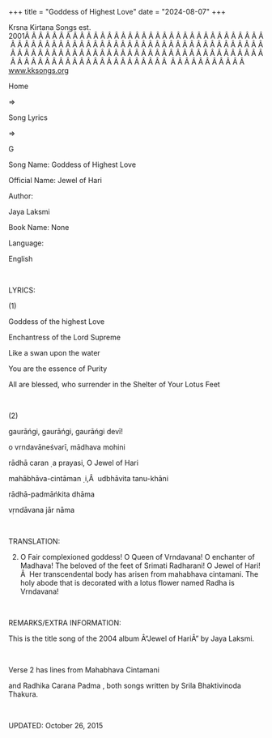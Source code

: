 +++ 
title = "Goddess of Highest Love"
date = "2024-08-07"
+++

Krsna Kirtana Songs est. 2001Â Â Â Â Â Â Â Â Â Â Â Â Â Â Â Â Â Â Â Â Â Â Â Â Â Â Â Â Â Â Â Â Â Â Â Â Â Â Â Â Â Â Â Â Â Â Â Â Â Â Â Â Â Â Â Â Â Â Â Â Â Â Â Â Â Â Â Â Â Â Â Â Â Â Â Â Â Â Â Â Â Â Â Â Â Â Â Â Â Â Â Â Â Â Â Â Â Â Â Â Â Â Â Â Â Â Â Â Â Â Â Â Â Â Â Â Â Â Â Â Â Â Â Â Â Â Â Â Â Â Â Â  Â Â Â Â Â Â Â Â Â Â Â  
www.kksongs.org








Home
 
⇒
 
Song Lyrics
 
⇒
 
G


Song
Name: Goddess of Highest Love


Official
Name: Jewel of Hari


Author:

Jaya Laksmi


Book
Name: None


Language:

English


 


LYRICS:


(1)


Goddess of
the highest Love


Enchantress
of the Lord Supreme 


Like a swan
upon the water


You are the
essence of Purity 


All are
blessed, who surrender in the Shelter of Your Lotus Feet 


 


(2)


gaurāńgi,
gaurāńgi, gaurāńgi devī! 


o vrndavāneśvarī,
mādhava mohini 


rādhā
caran
̣
a prayasi, O Jewel of Hari 


mahābhāva-cintāman
̣
i,Â  udbhāvita tanu-khāni


rādhā-padmāńkita
dhāma 


vṛndāvana
jār nāma


 


TRANSLATION:


2) O
Fair complexioned goddess! O Queen of Vrndavana! O enchanter of Madhava! The
beloved of the feet of Srimati Radharani! O Jewel of Hari!Â  Her transcendental
body has arisen from mahabhava cintamani. The holy abode that is decorated with
a lotus flower named Radha is Vrndavana!


 


REMARKS/EXTRA
INFORMATION:


This
is the title song of the 2004 album Â“Jewel of HariÂ” by Jaya Laksmi.


 


Verse
2 has lines from 
Mahabhava
Cintamani

and 
Radhika
Carana Padma
, both songs written by Srila Bhaktivinoda Thakura.


 


UPDATED:
 October 26, 2015